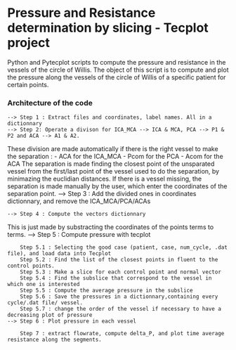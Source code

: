 # Pressure and Resistance determination by slicing - Tecplot project


Python and Pytecplot scripts to compute the pressure and resistance in the vessels of the circle of Willis. The object of this script is to compute and plot the pressure along the vessels 
of the circle of Willis of a specific patient for certain points.

### Architecture of the code
    --> Step 1 : Extract files and coordinates, label names. All in a dictionnary
    --> Step 2: Operate a divison for ICA_MCA --> ICA & MCA, PCA --> P1 & P2 and ACA --> A1 & A2.
These division are made automatically if there is the right vessel to make the separation :
    - ACA for the ICA_MCA
    - Pcom for the PCA
    - Acom for the ACA
The separation is made finding the closest point of the unsparated vessel from 
the first/last point of the vessel used to do the separation, by minimazing the euclidian distances.
If there is a vessel missing, the separation is made manually by the user, which enter the coordinates
of the separation point.
    --> Step 3 : Add the divided ones in coordinates dictionnary, and remove the ICA_MCA/PCA/ACAs
    
    --> Step 4 : Compute the vectors dictionnary
    
This is just made by substracting the coordinates of the points terms to terms.
    --> Step 5 : Compute pressure with tecplot
    
        Step 5.1 : Selecting the good case (patient, case, num_cycle, .dat file), and load data into Tecplot
        Step 5.2 : Find the list of the closest points in fluent to the control points.
        Step 5.3 : Make a slice for each control point and normal vector
        Step 5.4 : Find the subslice that correspond to the vessel in which one is interested
        Step 5.5 : Compute the average pressure in the subslice
        Step 5.6 : Save the pressures in a dictionnary,containing every cycle/.dat file/ vessel.
        Step 5.7 : change the order of the vessel if necessary to have a decreasing plot of pressure
    --> Step 6 : Plot pressure in each vessel
        
        Step 7 : extract flowrate, compute delta_P, and plot time average resistance along the segments.
        
